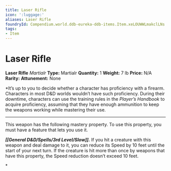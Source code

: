```yaml
---
title: Laser Rifle
icon: ':luggage:'
aliases: Laser Rifle
foundryId: Compendium.world.ddb-eureka-ddb-items.Item.xeLOUWWLmakclLNs
tags:
- Item
---
```


# Laser Rifle

**Laser Rifle**
_Martialr_
**Type:** Martialr
**Quantity:** 1
**Weight:** 7 lb
**Price:** N/A
**Rarity:** 
**Attunement:** None

*It’s up to you to decide whether a character has proficiency with a firearm. Characters in most D&D worlds wouldn’t have such proficiency. During their downtime, characters can use the training rules in the *Player’s Handbook* to acquire proficiency, assuming that they have enough ammunition to keep the weapons working while mastering their use.
<div class="mastery-container"><hr />
<p>This weapon has the following mastery property. To use this property, you must have a feature that lets you use it.

***[[General D&D/Spells/3rd Level/Slow]].*** If you hit a creature with this weapon and deal damage to it, you can reduce its Speed by 10 feet until the start of your next turn. If the creature is hit more than once by weapons that have this property, the Speed reduction doesn’t exceed 10 feet.</p>*